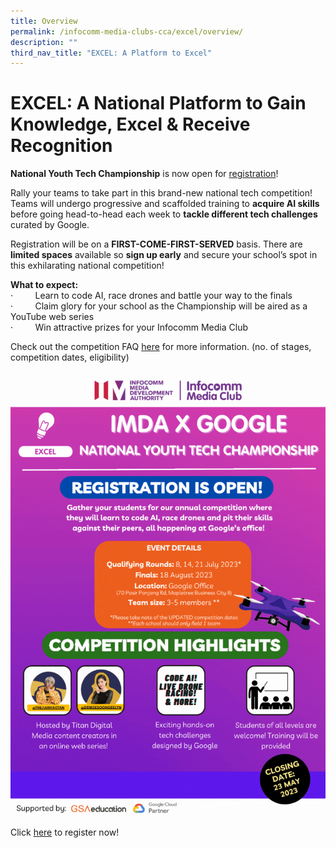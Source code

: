 ```yaml
---
title: Overview
permalink: /infocomm-media-clubs-cca/excel/overview/
description: ""
third_nav_title: "EXCEL: A Platform to Excel"
---
```

# EXCEL: A National Platform to Gain Knowledge, Excel &amp; Receive Recognition
**National Youth Tech Championship** is now open for [registration](https://form.gov.sg/643654b93e8d6600117294b3)!

Rally your teams to take part in this brand-new national tech competition! Teams will undergo progressive and scaffolded training to **acquire AI skills** before going head-to-head each week to **tackle different tech challenges** curated by Google.

  
Registration will be on a **FIRST-COME-FIRST-SERVED** basis. There are **limited spaces** available so **sign up early** and secure your school’s spot in this exhilarating national competition!

**What to expect:**<br>
·&nbsp;&nbsp;&nbsp;&nbsp;&nbsp;&nbsp;&nbsp;&nbsp; Learn to code AI, race drones and battle your way to the finals<br>
·&nbsp;&nbsp;&nbsp;&nbsp;&nbsp;&nbsp;&nbsp;&nbsp; Claim glory for your school as the Championship will be aired as a YouTube web series
<br>·&nbsp;&nbsp;&nbsp;&nbsp;&nbsp;&nbsp;&nbsp;&nbsp; Win attractive prizes for your Infocomm Media Club


Check out the competition FAQ [here](https://codesg.imda.gov.sg/infocomm-media-clubs-cca/excel/competition-faq/) for more information. (no. of stages, competition dates, eligibility)

![](/images/Icmclub/excel%20-%20register.gif)

Click [here](https://form.gov.sg/643654b93e8d6600117294b3) to register now!